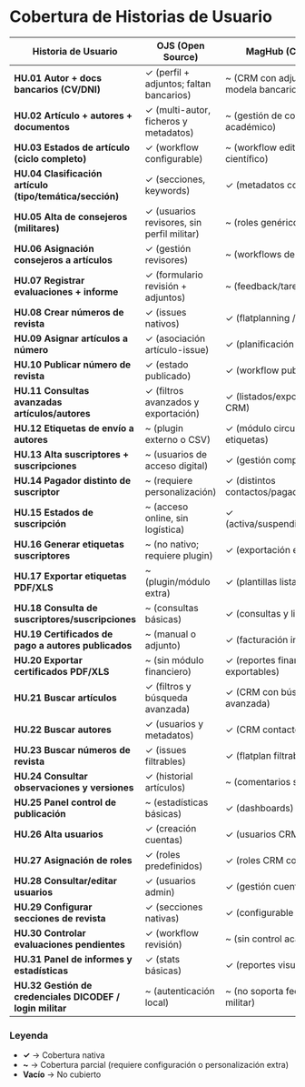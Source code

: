 # Cobertura de Historias de Usuario

| Historia de Usuario                                       | OJS (Open Source)                          | MagHub (Comercial)                        | Desarrollo Propio                               |
| --------------------------------------------------------- | ------------------------------------------ | ----------------------------------------- | ----------------------------------------------- |
| **HU.01 Autor + docs bancarios (CV/DNI)**                 | ✓ (perfil + adjuntos; faltan bancarios)    | ~ (CRM con adjuntos; no modela bancarios) | ✓ (datos civiles/militares + docs bancarios)    |
| **HU.02 Artículo + autores + documentos**                 | ✓ (multi-autor, ficheros y metadatos)      | ~ (gestión de contenidos, no académico)   | ✓ (autores múltiples y preservación tipo/orden) |
| **HU.03 Estados de artículo (ciclo completo)**            | ✓ (workflow configurable)                  | ~ (workflow editorial, no científico)     | ✓ (ciclo trazable configurable)                 |
| **HU.04 Clasificación artículo (tipo/temática/sección)**  | ✓ (secciones, keywords)                    | ✓ (metadatos configurables)               | ✓ (tipos, secciones, temáticas definidas)       |
| **HU.05 Alta de consejeros (militares)**                  | ✓ (usuarios revisores, sin perfil militar) | ~ (roles genéricos)                       | ✓ (perfil militar explícito)                    |
| **HU.06 Asignación consejeros a artículos**               | ✓ (gestión revisores)                      | ~ (workflows de tareas)                   | ✓ (asignación con roles militares)              |
| **HU.07 Registrar evaluaciones + informe**                | ✓ (formulario revisión + adjuntos)         | ~ (feedback/tarea genérica)               | ✓ (nota, recomendación, adjunto)                |
| **HU.08 Crear números de revista**                        | ✓ (issues nativos)                         | ✓ (flatplanning / ediciones)              | ✓ (número con control de páginas)               |
| **HU.09 Asignar artículos a número**                      | ✓ (asociación artículo-issue)              | ✓ (planificación de páginas)              | ✓ (asignación validada por número/páginas)      |
| **HU.10 Publicar número de revista**                      | ✓ (estado publicado)                       | ✓ (workflow publicación)                  | ✓ (bloqueo edición tras cierre)                 |
| **HU.11 Consultas avanzadas artículos/autores**           | ✓ (filtros avanzados y exportación)        | ✓ (listados/exportaciones CRM)            | ✓ (búsqueda multicriterio frontend)             |
| **HU.12 Etiquetas de envío a autores**                    | ~ (plugin externo o CSV)                   | ✓ (módulo circulación etiquetas)          | ✓ (PDF/XLS integrado)                           |
| **HU.13 Alta suscriptores + suscripciones**               | ~ (usuarios de acceso digital)             | ✓ (gestión completa)                      | ✓ (suscriptor civil/militar con direcciones)    |
| **HU.14 Pagador distinto de suscriptor**                  | ~ (requiere personalización)               | ✓ (distintos contactos/pagadores)         | ✓ (entidad pagador separada)                    |
| **HU.15 Estados de suscripción**                          | ~ (acceso online, sin logística)           | ✓ (activa/suspendida/cancelada)           | ✓ (activa/suspendida/vencida)                   |
| **HU.16 Generar etiquetas suscriptores**                  | ~ (no nativo; requiere plugin)             | ✓ (exportación estándar)                  | ✓ (PDF/XLS con direcciones múltiples)           |
| **HU.17 Exportar etiquetas PDF/XLS**                      | ~ (plugin/módulo extra)                    | ✓ (plantillas listas)                     | ✓ (generación backend configurable)             |
| **HU.18 Consulta de suscriptores/suscripciones**          | ~ (consultas básicas)                      | ✓ (consultas y listados)                  | ✓ (consultas detalladas con filtros)            |
| **HU.19 Certificados de pago a autores publicados**       | ~ (manual o adjunto)                       | ✓ (facturación integrada)                 | ✓ (certificado con retención e importe)         |
| **HU.20 Exportar certificados PDF/XLS**                   | ~ (sin módulo financiero)                  | ✓ (reportes financieros exportables)      | ✓ (exportación PDF/XLS parametrizada)           |
| **HU.21 Buscar artículos**                                | ✓ (filtros y búsqueda avanzada)            | ✓ (CRM con búsqueda avanzada)             | ✓ (búsqueda multicampo y temática)              |
| **HU.22 Buscar autores**                                  | ✓ (usuarios y metadatos)                   | ✓ (CRM contactos)                         | ✓ (filtros por unidad/perfil militar)           |
| **HU.23 Buscar números de revista**                       | ✓ (issues filtrables)                      | ✓ (flatplan filtrable)                    | ✓ (filtros por año, estado, publicación)        |
| **HU.24 Consultar observaciones y versiones**             | ✓ (historial artículos)                    | ~ (comentarios simples)                   | ✓ (trazabilidad completa de versiones)          |
| **HU.25 Panel control de publicación**                    | ~ (estadísticas básicas)                   | ✓ (dashboards)                            | ✓ (panel consolidado)                           |
| **HU.26 Alta usuarios**                                   | ✓ (creación cuentas)                       | ✓ (usuarios CRM)                          | ✓ (roles y usuarios controlados)                |
| **HU.27 Asignación de roles**                             | ✓ (roles predefinidos)                     | ✓ (roles CRM configurables)               | ✓ (roles personalizables)                       |
| **HU.28 Consultar/editar usuarios**                       | ✓ (usuarios admin)                         | ✓ (gestión cuentas CRM)                   | ✓ (edición y auditoría usuarios)                |
| **HU.29 Configurar secciones de revista**                 | ✓ (secciones nativas)                      | ✓ (configurable por edición)              | ✓ (estructura editorial parametrizada)          |
| **HU.30 Controlar evaluaciones pendientes**               | ✓ (workflow revisión)                      | ~ (sin control académico)                 | ✓ (alertas y trazabilidad)                      |
| **HU.31 Panel de informes y estadísticas**                | ✓ (stats básicas)                          | ✓ (reportes visuales)                     | ✓ (reportes configurables)                      |
| **HU.32 Gestión de credenciales DICODEF / login militar** | ~ (autenticación local)                    | ~ (no soporta federación militar)         | ✓ (integración DICODEF con roles internos)      |

### Leyenda
- **✓** → Cobertura nativa  
- **~** → Cobertura parcial (requiere configuración o personalización extra)  
- **Vacío** → No cubierto  
